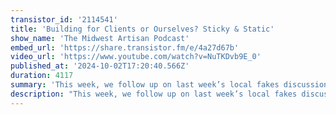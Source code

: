 ```yaml
---
transistor_id: '2114541'
title: 'Building for Clients or Ourselves? Sticky & Static'
show_name: 'The Midwest Artisan Podcast'
embed_url: 'https://share.transistor.fm/e/4a27d67b'
video_url: 'https://www.youtube.com/watch?v=NuTKDvb9E_0'
published_at: '2024-10-02T17:20:40.566Z'
duration: 4117
summary: 'This week, we follow up on last week’s local fakes discussion and explore what it would take for us to fully embrace Statamic'
description: "This week, we follow up on last week’s local fakes discussion and explore what it would take for us to fully embrace Statamic. We also tackle the big question: Do clients even use a CMS after it’s built? Maybe it’s just us, but the answer seems to be a majority time of no. YAGNI, anyone? And, in exciting news, Dalton drops not one but TWO new products—RapidSaaS Conduit and Autoload!Show Notes:Statamic Roundtable - Mostly Technical Ep 52Adam's Tailwind 3:16 Shirt - https://www.youtube.com/watch?v=MrzrSFbxW7MFake Drivers (North Meets South Podcast) - https://www.northmeetssouth.audio/163Mergeloop - https://mergeloop.dev/ RapidSaaS Conduit - https://rapidsaas.dev/Autoload (for Filament) - https://autoload.dev/\n00:00 - - Intro\r\n02:31 - - Andy's vendor emailing from Israel\r\n03:30 - - Andy went to Wrestemania\r\n04:10 - - Kids names or big personalities in unit tests\r\n05:08 - - Tailwind 3:16\r\n06:08 - - Local Fake Drivers/HTTP Facade (post discussion)\r\n13:30 - - What would it take for our agency to use Statamic more?\r\n24:47 - - Why do clients rarely want to use the CMS?\r\n27:44 - - When do you choose WordPress?\r\n28:45 - - Improving DX with WordPress using Bedrock/Sage\r\n29:41 - - WpEngine Drama + How our agency was affected\r\n38:15 - - Dalton Launches Not One but TWO products this week\r\n43:26 - - Building a Company from Scratch\r\n44:09 - - RapidSaaS Conduit: Laravel SaaS Starter Kit\r\n55:11 - - Introducing AutoLoad: CMS with Filament\r\n58:04 - - Pricing Strategies and Market Positioning\r\n01:01:50 - - Future Plans and Roadmap\r\n01:18:00 - - Outro"
---
```

